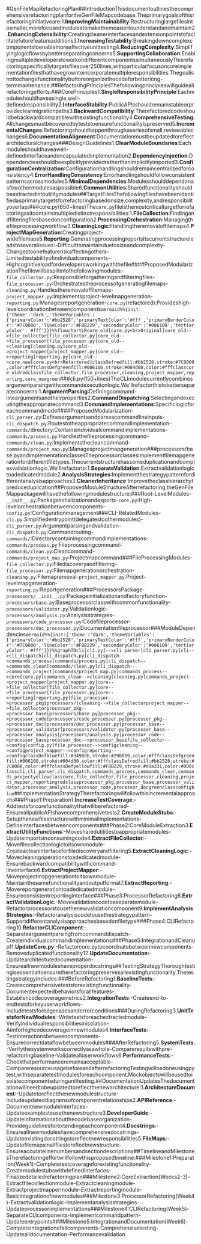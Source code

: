 #GenFileMapRefactoringPlan##IntroductionThisdocumentoutlinesthecomprehensiverefactoringplanfortheGenFileMapcodebase.Theprimarygoalsofthisrefactoringinitiativeare:1.**ImprovingMaintainability**:Restructuringlargefilesintosmaller,morefocusedmodulestomakethemeasiertounderstandandmaintain2.**EnhancingExtensibility**:Creatingcleanerinterfacesandextensionpointstofacilitatefuturefeatureadditions3.**IncreasingTestability**:Breakingdowncomplexcomponentstoenablemoreeffectiveunittesting4.**ReducingComplexity**:Simplifyinglogicflowsbybetterseparatingconcerns5.**SupportingCollaboration**:EnablingmultipledeveloperstoworkondifferentcomponentssimultaneouslyThisrefactoringspecificallytargetsfilesover250lines,withparticularfocusoncoreimplementationfilesthathavegrowntoincorporatemultipleresponsibilities.Thegoalisnottochangefunctionalitybuttoreorganizethecodeforbetterlong-termmaintenance.##RefactoringPrinciplesThefollowingprincipleswillguideallrefactoringefforts:###CorePrinciples1.**SingleResponsibilityPrinciple**:Eachmoduleshouldhaveasingle,well-definedresponsibility2.**InterfaceStability**:PublicAPIsshouldremainstableorprovideclearmigrationpaths3.**BackwardCompatibility**:Therefactoredcodeshouldbebackwardcompatiblewithexistingfunctionality4.**ComprehensiveTesting**:Allchangesmustbecoveredbyteststoensurefunctionalityispreserved5.**IncrementalChanges**:Refactoringshouldhappenthroughaseriesofsmall,reviewablechanges6.**DocumentationAlignment**:Documentationmustbeupdatedtoreflectarchitecturalchanges###DesignGuidelines1.**ClearModuleBoundaries**:Eachmoduleshouldhaveawell-definedinterfaceandencapsulatedimplementation2.**DependencyInjection**:Dependenciesshouldbeexplicitlyprovidedratherthanimplicitlyimported3.**ConfigurationCentralization**:Configurationhandlingshouldremaincentralizedforconsistency4.**ErrorHandlingConsistency**:Errorhandlingshouldfollowconsistentpatternsacrossmodules5.**MinimalDependencies**:Modulesshoulddependonasfewothermodulesaspossible6.**CommonUtilities**:Sharedfunctionalityshouldbeextractedintoutilitymodules##TargetFilesThefollowingfileshavebeenidentifiedasprimarytargetsforrefactoringbasedonsize,complexity,andresponsibilityoverlap:###core.py(650+lines)The`core.py`fileisthemostcriticaltargetforrefactoringasitcontainsmultipledistinctresponsibilities:1.**FileCollection**:Findingandfilteringfilesbasedonconfiguration2.**ProcessingOrchestration**:Managingthefileprocessingworkflow3.**CleaningLogic**:Handlingtheremovaloffilemaps4.**ProjectMapGeneration**:Creatingproject-widefilemaps5.**Reporting**:GeneratingprocessingreportsItscurrentstructureleadstoseveralissues:-Difficulttomaintainduetosizeandcomplexity-Changestoonefeatureriskaffectingothers-Limitedtestabilityofindividualcomponents-Highcognitiveloadfordevelopersworkingwiththefile####ProposedModularizationThefilewillbesplitintothefollowingmodules:-`file_collector.py`:Responsibleforgatheringandfilteringfiles-`file_processor.py`:Orchestratestheprocessofgeneratingfilemaps-`cleaning.py`:Handlestheremovaloffilemaps-`project_mapper.py`:Implementsproject-levelmapgeneration-`reporting.py`:Managesreportgeneration-`core.py`(refactored):Provideshigh-levelcoordinationbetweencomponents```mermaid%%{init:{'theme':'dark','themeVariables':{'primaryColor':'#bb2528','primaryTextColor':'#fff','primaryBorderColor':'#7C0000','lineColor':'#F8B229','secondaryColor':'#006100','tertiaryColor':'#fff'}}}%%flowchartLRcore_old[core.py<br>Original]core_old-->file_collector[file_collector.py]core_old-->file_processor[file_processor.py]core_old-->cleaning[cleaning.py]core_old-->project_mapper[project_mapper.py]core_old-->reporting[reporting.py]core_old-->core_new[core.py<br>Refactored]classDefredfill:#bb2528,stroke:#7C0000,color:#fffclassDefgreenfill:#006100,stroke:#004d00,color:#fffclasscore_oldredclassfile_collector,file_processor,cleaning,project_mapper,reporting,core_newgreen```###cli.py(150+lines)TheCLImodulecurrentlycombinesargumentparsingwithcommandexecutionlogic.We'llrefactorthistobetterseparateconcerns:1.**ArgumentParsing**:Definingcommand-lineargumentsandtheirproperties2.**CommandDispatching**:Selectingandexecutingtheappropriatecommand3.**CommandImplementations**:Specificlogicforeachcommandmode####ProposedModularization-`cli_parser.py`:Definesargumentsandparsescommandlineinputs-`cli_dispatch.py`:Routestotheappropriatecommandimplementation-`commands/`directory:Containsindividualcommandimplementations-`commands/process.py`:Handlesthefileprocessingcommand-`commands/clean.py`:Implementsthecleancommand-`commands/project_map.py`:Managesprojectmapgeneration###processors/base.pyandimplementationclassesTheprocessorclassesimplementfilemapgenerationfordifferentfiletypes.Thecurrentstructurehassomeduplicationandcomplexvalidationlogic.We'llrefactorto:1.**SeparateValidation**:Extractvalidationlogictoadedicatedmodule2.**AnalysisStrategies**:Implementthestrategypatternfordifferentanalysisapproaches3.**CleanerInheritance**:Improvetheclasshierarchytoreduceduplication##ProposedModuleStructureAfterrefactoring,theGenFileMappackagewillhavethefollowingmodulestructure:###Root-LevelModules-`__init__.py`:Packageinitializationandexports-`core.py`:High-levelorchestrationbetweencomponents-`config.py`:Configurationmanagement###CLI-RelatedModules-`cli.py`:Simplifiedentrypoint(delegatestoothermodules)-`cli_parser.py`:Argumentparsingandvalidation-`cli_dispatch.py`:Commandrouting-`commands/`:Directorycontainingcommandimplementations-`commands/process.py`:Fileprocessingcommand-`commands/clean.py`:Cleancommand-`commands/project_map.py`:Projectmapcommand###FileProcessingModules-`file_collector.py`:Filediscoveryandfiltering-`file_processor.py`:Filemapgenerationorchestration-`cleaning.py`:Filemapremoval-`project_mapper.py`:Project-levelmapgeneration-`reporting.py`:Reportgeneration###ProcessorsPackage-`processors/__init__.py`:Packageinitializationandfactoryfunction-`processors/base.py`:Baseprocessorclasswithcommonfunctionality-`processors/validator.py`:Validationlogic-`processors/analysis.py`:Analysisstrategies-`processors/code_processor.py`:Codefileprocessor-`processors/doc_processor.py`:Documentationfileprocessor###ModuleDependencies```mermaid%%{init:{'theme':'dark','themeVariables':{'primaryColor':'#bb2528','primaryTextColor':'#fff','primaryBorderColor':'#7C0000','lineColor':'#F8B229','secondaryColor':'#006100','tertiaryColor':'#fff'}}}%%graphTDcli[cli.py]-->cli_parser[cli_parser.py]cli-->cli_dispatch[cli_dispatch.py]cli_dispatch-->commands_process[commands/process.py]cli_dispatch-->commands_clean[commands/clean.py]cli_dispatch-->commands_project[commands/project_map.py]commands_process-->core[core.py]commands_clean-->cleaning[cleaning.py]commands_project-->project_mapper[project_mapper.py]core-->file_collector[file_collector.py]core-->file_processor[file_processor.py]core-->reporting[reporting.py]file_processor-->processor_pkg[processors/]cleaning-->file_collectorproject_mapper-->file_collectorprocessor_pkg-->processor_base[processors/base.py]processor_pkg-->processor_code[processors/code_processor.py]processor_pkg-->processor_doc[processors/doc_processor.py]processor_base-->processor_validator[processors/validator.py]processor_base-->processor_analysis[processors/analysis.py]processor_code-->processor_baseprocessor_doc-->processor_basefile_collector-->config[config.py]file_processor-->configcleaning-->configproject_mapper-->configreporting-->configclassDefbluefill:#3498db,stroke:#2980b9,color:#fffclassDefgreenfill:#006100,stroke:#004d00,color:#fffclassDefredfill:#bb2528,stroke:#7C0000,color:#fffclassDefyellowfill:#F8B229,stroke:#d9a331,color:#000classcli,cli_parser,cli_dispatch,commands_process,commands_clean,commands_projectyellowclasscore,file_collector,file_processor,cleaning,project_mapper,reportingredclassprocessor_pkg,processor_base,processor_validator,processor_analysis,processor_code,processor_docgreenclassconfigblue```##ImplementationStrategyTherefactoringwillfollowthisincrementalapproach:###Phase1:Preparation1.**IncreaseTestCoverage**:-Addtestsforcorefunctionalitythatwillberefactored-EnsureallpublicAPIshavecomprehensivetests2.**CreateModuleStubs**:-Setupthenewfilestructurewithminimalimplementations-Defineinterfacesbetweencomponents###Phase2:CoreModuleExtraction3.**ExtractUtilityFunctions**:-Movesharedutilitiestoappropriatemodules-Updateimportsinconsumingcode4.**ExtractFileCollector**:-Movefilecollectionlogictoitsownmodule-Createacleaninterfaceforfilediscoveryandfiltering5.**ExtractCleaningLogic**:-Movecleaningoperationstoadedicatedmodule-Ensurebackwardcompatibilitywithcommand-lineinterface6.**ExtractProjectMapper**:-Moveprojectmapgenerationtoitsownmodule-Maintainthesamefunctionalityandoutputformat7.**ExtractReporting**:-Movereportgenerationtoadedicatedmodule-Ensureconsistentreportinginterface###Phase3:ProcessorRefactoring8.**ExtractValidationLogic**:-Movevalidationcodetoaseparatemodule-Refactorprocessorstousethenewvalidationcomponent9.**ImplementAnalysisStrategies**:-Refactoranalysiscodetousethestrategypattern-Supportdifferentanalysisapproachesbasedonfiletype###Phase4:CLIRefactoring10.**RefactorCLIComponent**:-Separateargumentparsingfromcommanddispatch-Createindividualcommandimplementations###Phase5:IntegrationandCleanup11.**UpdateCore.py**:-Refactorcore.pytocoordinatebetweennewcomponents-Removeduplicatedfunctionality12.**UpdateDocumentation**:-Updatearchitecturedocumentation-Ensureallnewmoduleshaveproperdocstrings##TestingStrategyThoroughtestingisessentialtoensuretherefactoringpreservesallexistingfunctionality.Thetestingstrategyincludes:###BeforeRefactoring1.**BaselineTests**:-Createcomprehensivetestsforexistingfunctionality-Documentexpectedbehaviorsforallfeatures-Establishcodecoveragemetrics2.**IntegrationTests**:-Createend-to-endtestsforkeyuserworkflows-Includetestsforedgecasesanderrorconditions###DuringRefactoring3.**UnitTestsforNewModules**:-Writetestsforeachextractedmodule-Verifyindividualresponsibilitiesinisolation-Aimforhighcodecoverageinnewmodules4.**InterfaceTests**:-Testinteractionsbetweencomponents-Ensurecorrectdataflowbetweenmodules###AfterRefactoring5.**SystemTests**:-Verifythesystemworkscorrectlyasawhole-Compareresultswithpre-refactoringbaseline-Validatealluserworkflows6.**PerformanceTests**:-Checkthatperformanceremainsacceptable-CompareresourceusagebeforeandafterrefactoringTestingwillbedoneusingpytest,withseparatetestmodulesforeachcomponent.Mockobjectswillbeusedtoisolatecomponentsduringunittesting.##DocumentationUpdatesThedocumentationwillneedtobeupdatedtoreflectthenewarchitecture:1.**ArchitectureDocument**:-Updatetoreflectthenewmodulestructure-Includeupdateddiagramsofcomponentrelationships2.**APIReference**:-Documentnewmoduleinterfaces-Updateexamplestousethenewstructure3.**DeveloperGuide**:-Updateinformationaboutthecodebaseorganization-Provideguidelinesforextendingeachcomponent4.**Docstrings**:-Ensureallnewmoduleshavecomprehensivedocstrings-Updateexistingdocstringstoreflectnewresponsibilities5.**FileMaps**:-Updatefilemapsinallfilestoreflectnewstructure-Ensureaccuratelinenumbersandsectiondescriptions##TimelineandMilestonesTherefactoringeffortwillfollowthisproposedtimeline:###Milestone1:Preparation(Week1)-Completetestcoverageforexistingfunctionality-Createmodulestubswithdefinedinterfaces-Finalizedetailedrefactoringplan###Milestone2:CoreExtraction(Weeks2-3)-Extractfilecollectionmodule-Extractcleaningmodule-Extractprojectmappermodule-Extractreportingmodule-Basicintegrationofnewmodules###Milestone3:ProcessorRefactoring(Week4)-Extractvalidationlogic-Implementanalysisstrategies-Updateprocessorimplementations###Milestone4:CLIRefactoring(Week5)-SeparateCLIcomponents-Implementcommandpattern-Updateentrypoints###Milestone5:IntegrationandDocumentation(Week6)-Completeintegrationofallcomponents-Comprehensivetesting-Updatealldocumentation-Performancevalidation